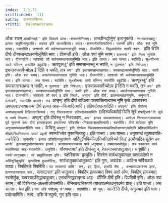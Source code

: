 ```yaml
---
index:  7.1.71
vrittiindex:  111
sutra:  शप्श्योनोर्नित्यम्
vritti:  balamanorama 
---
```


औङः श्याम् `आच्छीनद्योः' इति विकल्पे प्राप्त--शप्श्यनोर्नित्यम्। `आच्छीनद्योर्नुम्' इत्यनुवर्तते। `नाभ्यस्ताच्छतुः' इत्यतः शतुरित्यनुवर्तते। अवयव इति चाध्याह्रियते। तदाह--शप्श्यनोरादित्यादिना। पचन्ती इति। औङः श्यां नुमि रूपम्। पचन्तीति। जश्शसोः शौ सर्वनामस्थानत्वान्नुमि रूपम्। दीव्यदिति। दिवुधातोर्लटः शतरि श्यन्। `हलि चे'ति दीर्घः दीव्यच्छब्दात्स्वमोर्लुगिति भावः। दीव्यन्ती इति। औङः श्यां नुमि रूपम्। `शप्श्यनोः' इति नित्यं नुमिति भावः। दीव्यन्तीति। जश्शसोः शौ सर्वनामस्थानत्वान्नुमिति भावः। इति तान्ताः। अथ पान्ताः। स्वबिति। सु=शोभनाः आपो यस्मिन् सरसीति बहुव्रीहिः। `ऋक्पूरब्धूः' इति समासान्तस्तु न भवति, ` न पूजनात्' इति निषेधात्। `द्व्यन्तरुपसर्गेभ्योऽप ई'दिति न भवति, तत्र `अप' इति कृतसमासान्तग्रहणात्। स्वप्शब्दात्स्वमोर्लुगिति भावः। स्वपी इति। औङः श्यां रूपम्। असर्वनामस्थानत्वान्न नुमिति भावः। दीव्यन्तीति। जश्शसोः शौ सर्वनामस्थानत्वान्नुमिति भावः। इति तान्ताः। अथ पान्ताः। स्वबिति। सु=शोभनाः आपो यस्मिन् सरसीति बहुव्रीहिः। `ऋक्पूरब्धूः' इति समासान्तस्त#उ न भवति, `न पूजनात्' इति निषेधात्। `द्व्यन्तरूपसर्गेभ्योऽप ई'दिति न भवति, तत्र `अप' इति कृतसमासान्तग्रहणात्। स्वप्शब्दात्स्वमोर्लुगिति भावः। स्वपी इति। औङः श्यां रूपम्। असर्वनामस्थानत्वान्न नुमिति भावः। दीव्यन्तीति। जश्शसोः शौ स्वप् इ इति स्थिते, अप्तृन्' इति दीर्घे, झलन्तलक्षङणनुमि, अनुस्वारे, परसवर्णे, स्वाम्पीति वक्ष्यते। तत्र `अप्तृन्' इति दीर्घं बाधित्वा परत्वान्नित्यत्वाच्च नुमि कृते।ञकारस्य उपधात्वाऽभावात्कथं दीर्घ इत्यत आह--नित्यादित्यादि। प्रतिपदोक्तत्वादिति। `अपतृन्' इति दीर्घस्य अप्शब्दमुच्चार्य विहितत्वादित्यर्थः। ननु निरवकाशत्वं प्रतिपदोक्तत्वमिति `छदिरुपधिबलेर्ढ'ञिति सूत्रे `शेषाद्विभाषे'ति सूत्रे च भाष्ये स्थितम्। `अप्तृन्' इति दीर्घस्तु न निरवकाशः, `आप' इत्यत्र सावकाशत्वात्। अतोऽत्र नित्यत्वात्परत्वाच्चा पूर्वं नुमागमे कथं दीर्घ इत्याशङ्क्य इष्टापत्त्या परिहरति--निरवकाशत्वमित्यादि। स्वम्पीति। दीर्घं बाधित्वा नुमि अनुस्वारपरसवर्णाविति भावः। `केचित्तु `अपतृन्' इति दीर्घस्य निरवकाशत्वरूपप्रतिपदोक्तत्वाऽभावेऽपि प्रतिपदविधित्वेन शीघ्रोपस्थितिकतया प्रथमं प्रवृत्तौ `स्वाम्पो'त्येव युक्तमित्याहुः। इति पान्ताः। अथ षान्ताः। धनुश्शब्दं व्युत्पादयति--धनेरिति। `जनेरुसिः' इत्यत उसिरित्यनुवर्तमाने `अर्तिपृ?वपियजितनिधनितपिभ्यो नित्' इत्यौणादिकसूत्रेण `धन धान्ये' इत्यस्माद्धातोरुस्प्रत्यय इत्यर्थः। प्रत्ययावयत्वात्सस्य षत्वे धनुष्शब्दः। तस्मात्स्वमोर्लुक्। तत्र षकारस्य कथं रुत्वमित्यत आह-षत्वस्येति। धनुरिति। `र्वोरुपधायाः' इति दीर्घस्तु न, रेफान्तस्याधातुत्वात्। धनूंषीति। `नस्चे'त्यनुस्वारः। एवं चक्षुर्हविरादय इति। `चक्षेश्शिच्च' इत्युसिः। शित्त्वेन सार्वधातुकत्वात् ख्शाञादेशो न `अर्चिशुचिहुसृपि' इत्यादिना हुधातोरिस्, `सार्वधातुकार्धधातुकयोः' इति गुणः, अवादेशः। आदिना सर्पिरादयो ग्राह्याः। पिपठिषतेः क्विबिति। `पठ व्यक्तायां वाचि' सन्, इट् द्वित्वं, हलादि शेषः , अभ्यासाऽकारस्य इत्त्वं, प्रत्ययावयवत्वात् षत्वं, `सनाद्यन्ताः' इति धातुत्वम्। पिपठिष इत्यस्मात् क्विप् अतो लोपः, पिपठिष् इत्यस्मात् स्वमोर्लुक्, षत्वस्याऽसिद्धत्वाद्रुत्वम्। एतावत्सिद्धवत्कृत्य आह--र्वोरिति दीर्घे इति। पिपठिषी इति। औङः श्यां रूपम्। सौ विशेषमाह-अल्ल#ओपस्येति। बेभिच्छब्दनिरूपणे व्याख्यातमेतदनुपदमेव प्राक्। इति षान्तां। अथ सान्ताः। पय इति। `पयः क्षीरं पयोऽम्बु चे'त्यमरः। पयांसीति। शौ नुम्। `सान्ते'ति दीर्घः, अनुस्वार इति भावः। पयोभ्यामिति। रुत्वे, `हशि चे'त्युत्त्वे, गुण इति भावः।

